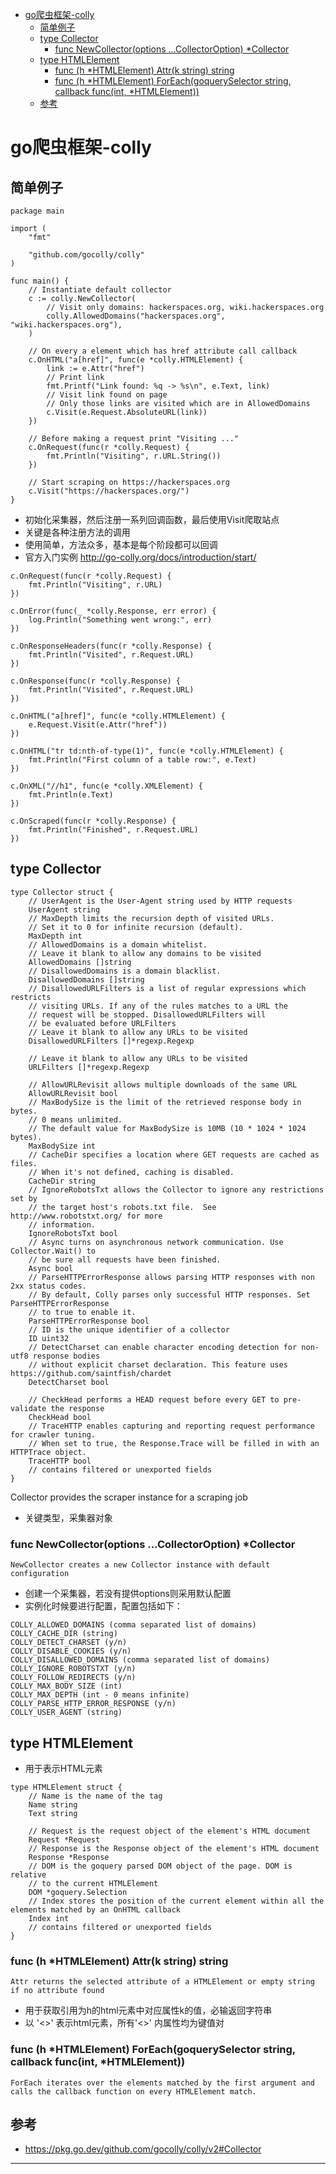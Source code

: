 <!-- MDTOC maxdepth:6 firsth1:1 numbering:0 flatten:0 bullets:1 updateOnSave:1 -->

- [go爬虫框架-colly](#go爬虫框架-colly)   
   - [简单例子](#简单例子)   
   - [type Collector](#type-collector)   
      - [func NewCollector(options ...CollectorOption) *Collector](#func-newcollectoroptions-collectoroption-collector)   
   - [type HTMLElement](#type-htmlelement)   
      - [func (h *HTMLElement) Attr(k string) string](#func-h-htmlelement-attrk-string-string)   
      - [func (h *HTMLElement) ForEach(goquerySelector string, callback func(int, *HTMLElement))](#func-h-htmlelement-foreachgoqueryselector-string-callback-funcint-htmlelement)   
   - [参考](#参考)   

<!-- /MDTOC -->
# go爬虫框架-colly


## 简单例子

```
package main

import (
	"fmt"

	"github.com/gocolly/colly"
)

func main() {
	// Instantiate default collector
	c := colly.NewCollector(
		// Visit only domains: hackerspaces.org, wiki.hackerspaces.org
		colly.AllowedDomains("hackerspaces.org", "wiki.hackerspaces.org"),
	)

	// On every a element which has href attribute call callback
	c.OnHTML("a[href]", func(e *colly.HTMLElement) {
		link := e.Attr("href")
		// Print link
		fmt.Printf("Link found: %q -> %s\n", e.Text, link)
		// Visit link found on page
		// Only those links are visited which are in AllowedDomains
		c.Visit(e.Request.AbsoluteURL(link))
	})

	// Before making a request print "Visiting ..."
	c.OnRequest(func(r *colly.Request) {
		fmt.Println("Visiting", r.URL.String())
	})

	// Start scraping on https://hackerspaces.org
	c.Visit("https://hackerspaces.org/")
}
```

* 初始化采集器，然后注册一系列回调函数，最后使用Visit爬取站点
* 关键是各种注册方法的调用
* 使用简单，方法众多，基本是每个阶段都可以回调
* 官方入门实例
http://go-colly.org/docs/introduction/start/

```
c.OnRequest(func(r *colly.Request) {
    fmt.Println("Visiting", r.URL)
})

c.OnError(func(_ *colly.Response, err error) {
    log.Println("Something went wrong:", err)
})

c.OnResponseHeaders(func(r *colly.Response) {
    fmt.Println("Visited", r.Request.URL)
})

c.OnResponse(func(r *colly.Response) {
    fmt.Println("Visited", r.Request.URL)
})

c.OnHTML("a[href]", func(e *colly.HTMLElement) {
    e.Request.Visit(e.Attr("href"))
})

c.OnHTML("tr td:nth-of-type(1)", func(e *colly.HTMLElement) {
    fmt.Println("First column of a table row:", e.Text)
})

c.OnXML("//h1", func(e *colly.XMLElement) {
    fmt.Println(e.Text)
})

c.OnScraped(func(r *colly.Response) {
    fmt.Println("Finished", r.Request.URL)
})
```




## type Collector

```
type Collector struct {
	// UserAgent is the User-Agent string used by HTTP requests
	UserAgent string
	// MaxDepth limits the recursion depth of visited URLs.
	// Set it to 0 for infinite recursion (default).
	MaxDepth int
	// AllowedDomains is a domain whitelist.
	// Leave it blank to allow any domains to be visited
	AllowedDomains []string
	// DisallowedDomains is a domain blacklist.
	DisallowedDomains []string
	// DisallowedURLFilters is a list of regular expressions which restricts
	// visiting URLs. If any of the rules matches to a URL the
	// request will be stopped. DisallowedURLFilters will
	// be evaluated before URLFilters
	// Leave it blank to allow any URLs to be visited
	DisallowedURLFilters []*regexp.Regexp

	// Leave it blank to allow any URLs to be visited
	URLFilters []*regexp.Regexp

	// AllowURLRevisit allows multiple downloads of the same URL
	AllowURLRevisit bool
	// MaxBodySize is the limit of the retrieved response body in bytes.
	// 0 means unlimited.
	// The default value for MaxBodySize is 10MB (10 * 1024 * 1024 bytes).
	MaxBodySize int
	// CacheDir specifies a location where GET requests are cached as files.
	// When it's not defined, caching is disabled.
	CacheDir string
	// IgnoreRobotsTxt allows the Collector to ignore any restrictions set by
	// the target host's robots.txt file.  See http://www.robotstxt.org/ for more
	// information.
	IgnoreRobotsTxt bool
	// Async turns on asynchronous network communication. Use Collector.Wait() to
	// be sure all requests have been finished.
	Async bool
	// ParseHTTPErrorResponse allows parsing HTTP responses with non 2xx status codes.
	// By default, Colly parses only successful HTTP responses. Set ParseHTTPErrorResponse
	// to true to enable it.
	ParseHTTPErrorResponse bool
	// ID is the unique identifier of a collector
	ID uint32
	// DetectCharset can enable character encoding detection for non-utf8 response bodies
	// without explicit charset declaration. This feature uses https://github.com/saintfish/chardet
	DetectCharset bool

	// CheckHead performs a HEAD request before every GET to pre-validate the response
	CheckHead bool
	// TraceHTTP enables capturing and reporting request performance for crawler tuning.
	// When set to true, the Response.Trace will be filled in with an HTTPTrace object.
	TraceHTTP bool
	// contains filtered or unexported fields
}
```

Collector provides the scraper instance for a scraping job

* 关键类型，采集器对象


### func NewCollector(options ...CollectorOption) *Collector

```
NewCollector creates a new Collector instance with default configuration
```

* 创建一个采集器，若没有提供options则采用默认配置
* 实例化时候要进行配置，配置包括如下：

```
COLLY_ALLOWED_DOMAINS (comma separated list of domains)
COLLY_CACHE_DIR (string)
COLLY_DETECT_CHARSET (y/n)
COLLY_DISABLE_COOKIES (y/n)
COLLY_DISALLOWED_DOMAINS (comma separated list of domains)
COLLY_IGNORE_ROBOTSTXT (y/n)
COLLY_FOLLOW_REDIRECTS (y/n)
COLLY_MAX_BODY_SIZE (int)
COLLY_MAX_DEPTH (int - 0 means infinite)
COLLY_PARSE_HTTP_ERROR_RESPONSE (y/n)
COLLY_USER_AGENT (string)
```


## type HTMLElement

* 用于表示HTML元素

```
type HTMLElement struct {
	// Name is the name of the tag
	Name string
	Text string

	// Request is the request object of the element's HTML document
	Request *Request
	// Response is the Response object of the element's HTML document
	Response *Response
	// DOM is the goquery parsed DOM object of the page. DOM is relative
	// to the current HTMLElement
	DOM *goquery.Selection
	// Index stores the position of the current element within all the elements matched by an OnHTML callback
	Index int
	// contains filtered or unexported fields
}
```

### func (h *HTMLElement) Attr(k string) string

```
Attr returns the selected attribute of a HTMLElement or empty string if no attribute found
```

* 用于获取引用为h的html元素中对应属性k的值，必输返回字符串
* 以 '<>' 表示html元素，所有'<>' 内属性均为键值对

### func (h *HTMLElement) ForEach(goquerySelector string, callback func(int, *HTMLElement))

```
ForEach iterates over the elements matched by the first argument and calls the callback function on every HTMLElement match.
```


## 参考

* <https://pkg.go.dev/github.com/gocolly/colly/v2#Collector>



---

